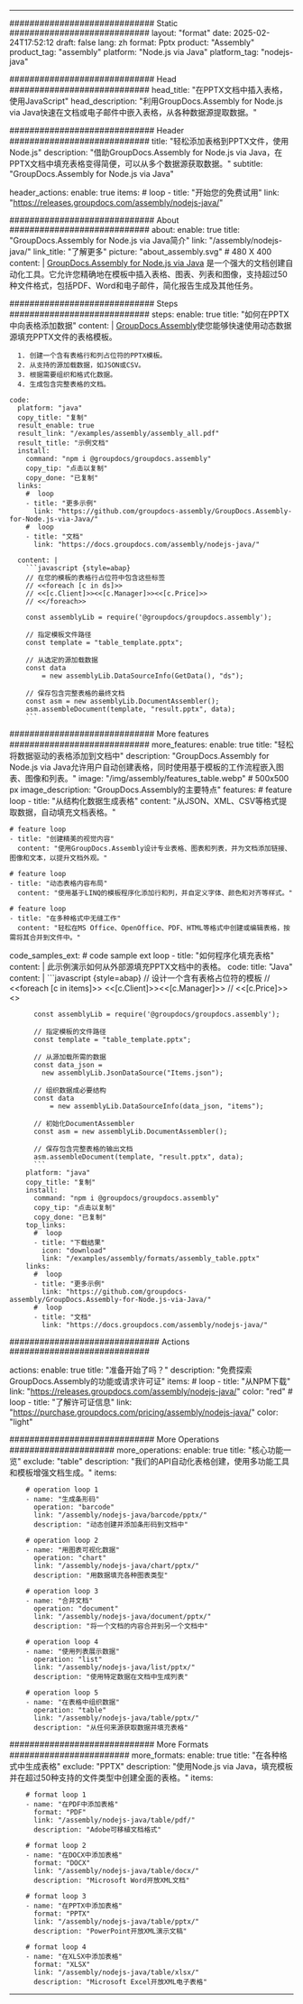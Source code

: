 



---
############################# Static ############################
layout: "format"
date:  2025-02-24T17:52:12
draft: false
lang: zh
format: Pptx
product: "Assembly"
product_tag: "assembly"
platform: "Node.js via Java"
platform_tag: "nodejs-java"

############################# Head ############################
head_title: "在PPTX文档中插入表格，使用JavaScript"
head_description: "利用GroupDocs.Assembly for Node.js via Java快速在文档或电子邮件中嵌入表格，从各种数据源提取数据。"

############################# Header ############################
title: "轻松添加表格到PPTX文件，使用Node.js" 
description: "借助GroupDocs.Assembly for Node.js via Java，在PPTX文档中填充表格变得简便，可以从多个数据源获取数据。"
subtitle: "GroupDocs.Assembly for Node.js via Java" 

header_actions:
  enable: true
  items:
    #  loop
    - title: "开始您的免费试用"
      link: "https://releases.groupdocs.com/assembly/nodejs-java/"
      
############################# About ############################
about:
    enable: true
    title: "GroupDocs.Assembly for Node.js via Java简介"
    link: "/assembly/nodejs-java/"
    link_title: "了解更多"
    picture: "about_assembly.svg" # 480 X 400
    content: |
       [GroupDocs.Assembly for Node.js via Java](/assembly/nodejs-java/) 是一个强大的文档创建自动化工具。它允许您精确地在模板中插入表格、图表、列表和图像，支持超过50种文件格式，包括PDF、Word和电子邮件，简化报告生成及其他任务。

############################# Steps ############################
steps:
    enable: true
    title: "如何在PPTX中向表格添加数据"
    content: |
      [GroupDocs.Assembly](/assembly/nodejs-java/)使您能够快速使用动态数据源填充PPTX文件的表格模板。
      
      1. 创建一个含有表格行和列占位符的PPTX模板。
      2. 从支持的源加载数据，如JSON或CSV。
      3. 根据需要组织和格式化数据。
      4. 生成包含完整表格的文档。
   
    code:
      platform: "java"
      copy_title: "复制"
      result_enable: true
      result_link: "/examples/assembly/assembly_all.pdf"
      result_title: "示例文档"
      install:
        command: "npm i @groupdocs/groupdocs.assembly"
        copy_tip: "点击以复制"
        copy_done: "已复制"
      links:
        #  loop
        - title: "更多示例"
          link: "https://github.com/groupdocs-assembly/GroupDocs.Assembly-for-Node.js-via-Java/"
        #  loop
        - title: "文档"
          link: "https://docs.groupdocs.com/assembly/nodejs-java/"
          
      content: |
        ```javascript {style=abap}
        // 在您的模板的表格行占位符中包含这些标签
        // <<foreach [c in ds]>>
        // <<[c.Client]>><<[c.Manager]>><<[c.Price]>>
        // <</foreach>>
    
        const assemblyLib = require('@groupdocs/groupdocs.assembly');

        // 指定模板文件路径
        const template = "table_template.pptx";

        // 从选定的源加载数据
        const data 
            = new assemblyLib.DataSourceInfo(GetData(), "ds");

        // 保存包含完整表格的最终文档
        const asm = new assemblyLib.DocumentAssembler();
        asm.assembleDocument(template, "result.pptx", data);
        ```           

############################# More features ############################
more_features:
  enable: true
  title: "轻松将数据驱动的表格添加到文档中"
  description: "GroupDocs.Assembly for Node.js via Java允许用户自动创建表格，同时使用基于模板的工作流程嵌入图表、图像和列表。"
  image: "/img/assembly/features_table.webp" # 500x500 px
  image_description: "GroupDocs.Assembly的主要特点"
  features:
    # feature loop
    - title: "从结构化数据生成表格"
      content: "从JSON、XML、CSV等格式提取数据，自动填充文档表格。"

    # feature loop
    - title: "创建精美的视觉内容"
      content: "使用GroupDocs.Assembly设计专业表格、图表和列表，并为文档添加链接、图像和文本，以提升文档外观。"

    # feature loop
    - title: "动态表格内容布局"
      content: "使用基于LINQ的模板程序化添加行和列，并自定义字体、颜色和对齐等样式。"

    # feature loop
    - title: "在多种格式中无缝工作"
      content: "轻松在MS Office、OpenOffice、PDF、HTML等格式中创建或编辑表格，按需将其合并到文件中。"
      
  code_samples_ext:
    # code sample ext loop
    - title: "如何程序化填充表格"
      content: |
        此示例演示如何从外部源填充PPTX文档中的表格。
      code:
        title: "Java"
        content: |
          ```javascript {style=abap}
          // 设计一个含有表格占位符的模板
          // <<foreach [c in items]>> <<[c.Client]>><<[c.Manager]>>
          //  <<[c.Price]>> <</foreach>>
          
          const assemblyLib = require('@groupdocs/groupdocs.assembly');

          // 指定模板的文件路径
          const template = "table_template.pptx";

          // 从源加载所需的数据
          const data_json = 
            new assemblyLib.JsonDataSource("Items.json");

          // 组织数据成必要结构
          const data 
              = new assemblyLib.DataSourceInfo(data_json, "items");

          // 初始化DocumentAssembler
          const asm = new assemblyLib.DocumentAssembler();

          // 保存包含完整表格的输出文档
          asm.assembleDocument(template, "result.pptx", data);
          ```
        platform: "java"
        copy_title: "复制"
        install:
          command: "npm i @groupdocs/groupdocs.assembly"
          copy_tip: "点击以复制"
          copy_done: "已复制"
        top_links:
          #  loop
          - title: "下载结果"
            icon: "download"
            link: "/examples/assembly/formats/assembly_table.pptx"
        links:
          #  loop
          - title: "更多示例"
            link: "https://github.com/groupdocs-assembly/GroupDocs.Assembly-for-Node.js-via-Java/"
          #  loop
          - title: "文档"
            link: "https://docs.groupdocs.com/assembly/nodejs-java/"
            

            


############################## Actions ############################

actions:
  enable: true
  title: "准备开始了吗？"
  description: "免费探索GroupDocs.Assembly的功能或请求许可证"
  items:
    #  loop
    - title: "从NPM下载"
      link: "https://releases.groupdocs.com/assembly/nodejs-java/"
      color: "red"
        #  loop
    - title: "了解许可证信息"
      link: "https://purchase.groupdocs.com/pricing/assembly/nodejs-java/"
      color: "light"


############################# More Operations #####################
more_operations:
    enable: true
    title: "核心功能一览"
    exclude: "table"
    description: "我们的API自动化表格创建，使用多功能工具和模板增强文档生成。"
    items: 
          
        # operation loop 1
        - name: "生成条形码"
          operation: "barcode"
          link: "/assembly/nodejs-java/barcode/pptx/"
          description: "动态创建并添加条形码到文档中"

        # operation loop 2
        - name: "用图表可视化数据"
          operation: "chart"
          link: "/assembly/nodejs-java/chart/pptx/"
          description: "用数据填充各种图表类型"

        # operation loop 3
        - name: "合并文档"
          operation: "document"
          link: "/assembly/nodejs-java/document/pptx/"
          description: "将一个文档的内容合并到另一个文档中"

        # operation loop 4
        - name: "使用列表展示数据"
          operation: "list"
          link: "/assembly/nodejs-java/list/pptx/"
          description: "使用特定数据在文档中生成列表"

        # operation loop 5
        - name: "在表格中组织数据"
          operation: "table"
          link: "/assembly/nodejs-java/table/pptx/"
          description: "从任何来源获取数据并填充表格"
         
          
############################# More Formats ########################
more_formats:
    enable: true
    title: "在各种格式中生成表格"
    exclude: "PPTX"
    description: "使用Node.js via Java，填充模板并在超过50种支持的文件类型中创建全面的表格。"
    items: 
          
        # format loop 1
        - name: "在PDF中添加表格"
          format: "PDF"
          link: "/assembly/nodejs-java/table/pdf/"
          description: "Adobe可移植文档格式"
          
        # format loop 2
        - name: "在DOCX中添加表格"
          format: "DOCX"
          link: "/assembly/nodejs-java/table/docx/"
          description: "Microsoft Word开放XML文档"
          
        # format loop 3
        - name: "在PPTX中添加表格"
          format: "PPTX"
          link: "/assembly/nodejs-java/table/pptx/"
          description: "PowerPoint开放XML演示文稿"
          
        # format loop 4
        - name: "在XLSX中添加表格"
          format: "XLSX"
          link: "/assembly/nodejs-java/table/xlsx/"
          description: "Microsoft Excel开放XML电子表格"


          

---